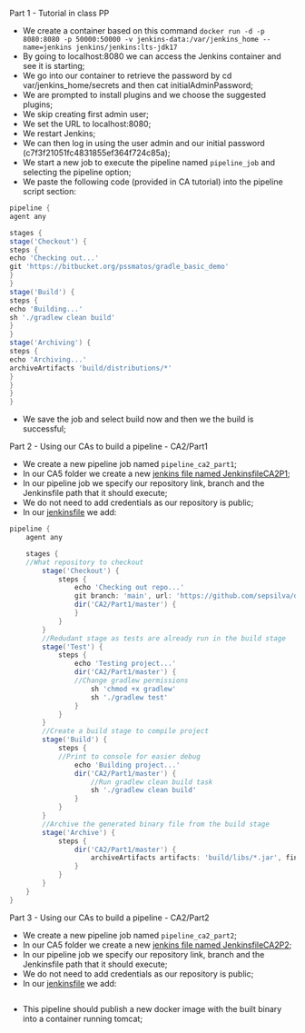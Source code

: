 Part 1 - Tutorial in class PP
- We create a container based on this command `docker run -d -p 8080:8080 -p 50000:50000 -v jenkins-data:/var/jenkins_home --name=jenkins jenkins/jenkins:lts-jdk17`
- By going to localhost:8080 we can access the Jenkins container and see it is starting;
- We go into our container to retrieve the password by cd var/jenkins_home/secrets and then cat initialAdminPassword;
- We are prompted to install plugins and we choose the suggested plugins;
- We skip creating first admin user;
- We set the URL to localhost:8080;
- We restart Jenkins;
- We can then log in using the user admin and our initial password (c7f3f21051fc4831855ef364f724c85a);
- We start a new job to execute the pipeline named `pipeline_job` and selecting the pipeline option;
- We paste the following code (provided in CA tutorial) into the pipeline script section:
```groovy
pipeline {
agent any

stages {
stage('Checkout') {
steps {
echo 'Checking out...'
git 'https://bitbucket.org/pssmatos/gradle_basic_demo'
}
}
stage('Build') {
steps {
echo 'Building...'
sh './gradlew clean build'
}
}
stage('Archiving') {
steps {
echo 'Archiving...'
archiveArtifacts 'build/distributions/*'
}
}
}
}
```
- We save the job and select build now and then we the build is successful;

Part 2 - Using our CAs to build a pipeline - CA2/Part1
- We create a new pipeline job named `pipeline_ca2_part1`;
- In our CA5 folder we create a new [jenkins file named JenkinsfileCA2P1](JenkinsfileCA2P1);
- In our pipeline job we specify our repository link, branch and the Jenkinsfile path that it should execute;
- We do not need to add credentials as our repository is public;
- In our [jenkinsfile](JenkinsfileCA2P1) we add:
```groovy
pipeline {
    agent any

    stages {
    //What repository to checkout
        stage('Checkout') {
            steps {
                echo 'Checking out repo...'
                git branch: 'main', url: 'https://github.com/sepsilva/devops-23-24-PSM-1231869.git'
                dir('CA2/Part1/master') {
                }
            }
        }
        //Redudant stage as tests are already run in the build stage
        stage('Test') {
            steps {
                echo 'Testing project...'
                dir('CA2/Part1/master') {
                //Change gradlew permissions
                    sh 'chmod +x gradlew'
                    sh './gradlew test'
                }
            }
        }
        //Create a build stage to compile project
        stage('Build') {
            steps {
            //Print to console for easier debug
                echo 'Building project...'
                dir('CA2/Part1/master') {
                    //Run gradlew clean build task
                    sh './gradlew clean build'
                }
            }
        }
        //Archive the generated binary file from the build stage
        stage('Archive') {
            steps {
                dir('CA2/Part1/master') {
                    archiveArtifacts artifacts: 'build/libs/*.jar', fingerprint: true
                }
            }
        }
    }
}
```

Part 3 - Using our CAs to build a pipeline - CA2/Part2
- We create a new pipeline job named `pipeline_ca2_part2`;
- In our CA5 folder we create a new [jenkins file named JenkinsfileCA2P2](JenkinsfileCA2P2);
- In our pipeline job we specify our repository link, branch and the Jenkinsfile path that it should execute;
- We do not need to add credentials as our repository is public;
- In our [jenkinsfile](JenkinsfileCA2P2) we add:
```groovy
```
- This pipeline should publish a new docker image with the built binary into a container running tomcat;